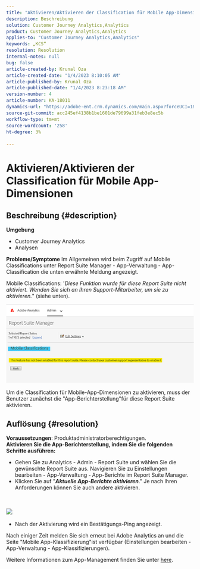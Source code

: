 ```yaml
---
title: "Aktivieren/Aktivieren der Classification für Mobile App-Dimensionen"
description: Beschreibung
solution: Customer Journey Analytics,Analytics
product: Customer Journey Analytics,Analytics
applies-to: "Customer Journey Analytics,Analytics"
keywords: „KCS“
resolution: Resolution
internal-notes: null
bug: false
article-created-by: Krunal Oza
article-created-date: "1/4/2023 8:10:05 AM"
article-published-by: Krunal Oza
article-published-date: "1/4/2023 8:23:18 AM"
version-number: 4
article-number: KA-18011
dynamics-url: "https://adobe-ent.crm.dynamics.com/main.aspx?forceUCI=1&pagetype=entityrecord&etn=knowledgearticle&id=abc8232e-078c-ed11-81ac-6045bd0063aa"
source-git-commit: acc245ef4138b1be1601de79699a31feb3e8ec5b
workflow-type: tm+mt
source-wordcount: '258'
ht-degree: 3%

---
```


# Aktivieren/Aktivieren der Classification für Mobile App-Dimensionen

## Beschreibung {#description}

<b>Umgebung</b>
- Customer Journey Analytics
- Analysen



<b>Probleme/Symptome</b>
Im Allgemeinen wird beim Zugriff auf Mobile Classifications unter Report Suite Manager - App-Verwaltung - App-Classification die unten erwähnte Meldung angezeigt.

Mobile Classifications: &#39;*Diese Funktion wurde für diese Report Suite nicht aktiviert. Wenden Sie sich an Ihren Support-Mitarbeiter, um sie zu aktivieren.*&quot; (siehe unten).

![](assets/___acc8232e-078c-ed11-81ac-6045bd0063aa___.png)

Um die Classification für Mobile-App-Dimensionen zu aktivieren, muss der Benutzer zunächst die &quot;App-Berichterstellung&quot;für diese Report Suite aktivieren.


## Auflösung {#resolution}

<b>Voraussetzungen</b>: Produktadministratorberechtigungen.<br><b>Aktivieren Sie die App-Berichterstellung, indem Sie die folgenden Schritte ausführen:</b>
- Gehen Sie zu Analytics - Admin - Report Suite und wählen Sie die gewünschte Report Suite aus. Navigieren Sie zu Einstellungen bearbeiten - App-Verwaltung -<b> </b>App-Berichte im Report Suite Manager.
- Klicken Sie auf &quot;<b>*Aktuelle App-Berichte aktivieren</b>*.&quot; Je nach Ihren Anforderungen können Sie auch andere aktivieren.

<br> <br>![](assets/0ae3ca9c-b68f-ec11-b400-00224804a35d.png)
 
- Nach der Aktivierung wird ein Bestätigungs-Ping angezeigt.


Nach einiger Zeit melden Sie sich erneut bei Adobe Analytics an und die Seite &quot;Mobile App-Klassifizierung&quot;ist verfügbar (Einstellungen bearbeiten - App-Verwaltung - App-Klassifizierungen).

Weitere Informationen zum App-Management finden Sie unter [here](https://nam04.safelinks.protection.outlook.com/?url=https%3A%2F%2Fexperienceleague.adobe.com%2Fdocs%2Fanalytics%2Fadmin%2Fadmin-tools%2Fmobile-management.html%3Flang%3Den&amp;amp;data=04%7C01%7Cnilotpalb%40adobe.com%7C3c1d5032d121424be46208d9f1d8905c%7Cfa7b1b5a7b34438794aed2c178decee1%7C0%7C0%7C637806734700482559%7CUnknown%7CTWFpbGZsb3d8eyJWIjoiMC4wLjAwMDAiLCJQIjoiV2luMzIiLCJBTiI6Ik1haWwiLCJXVCI6Mn0%3D%7C3000&amp;amp;sdata=uxWerDD%2FHHZVSk%2B6eY0p2czXyW3BtXq75lRarjebwak%3D&amp;amp;reserved=0 "Klicken Sie auf den folgenden Link: https://experienceleague.adobe.com/docs/analytics/admin/admin-tools/mobile-management.html?lang=en").
